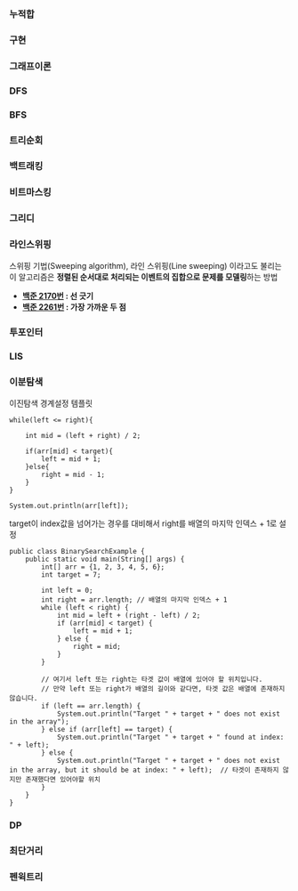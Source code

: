 ### 누적합
### 구현
### 그래프이론
### DFS
### BFS
### 트리순회
### 백트래킹
### 비트마스킹
### 그리디
### 라인스위핑

스위핑 기법(Sweeping algorithm), 라인 스위핑(Line sweeping) 이라고도 불리는 이 알고리즘은 **정렬된 순서대로 처리되는 이벤트의 집합으로 문제를 모델링**하는 방법

- **[백준 2170번](https://www.acmicpc.net/problem/2170 "boj 2170") : 선 긋기**
- **[백준 2261번](https://www.acmicpc.net/problem/2261 "boj 2261") : 가장 가까운 두 점** 

### 투포인터
### LIS
### 이분탐색

이진탐색 경계설정 템플릿
```
while(left <= right){

	int mid = (left + right) / 2; 
	
	if(arr[mid] < target){
		left = mid + 1;
	}else{ 
		right = mid - 1;
	}
}

System.out.println(arr[left]);
```

target이 index값을 넘어가는 경우를 대비해서 right를 배열의 마지막 인덱스 + 1로 설정
```
public class BinarySearchExample {  
    public static void main(String[] args) {  
        int[] arr = {1, 2, 3, 4, 5, 6};  
        int target = 7;  
  
        int left = 0;  
        int right = arr.length; // 배열의 마지막 인덱스 + 1  
        while (left < right) {  
            int mid = left + (right - left) / 2;  
            if (arr[mid] < target) {  
                left = mid + 1;  
            } else {  
                right = mid;  
            }  
        }  
  
        // 여기서 left 또는 right는 타겟 값이 배열에 있어야 할 위치입니다.  
        // 만약 left 또는 right가 배열의 길이와 같다면, 타겟 값은 배열에 존재하지 않습니다.  
        if (left == arr.length) {  
            System.out.println("Target " + target + " does not exist in the array");  
        } else if (arr[left] == target) {  
            System.out.println("Target " + target + " found at index: " + left);  
        } else {  
            System.out.println("Target " + target + " does not exist in the array, but it should be at index: " + left);  // 타겟이 존재하지 않지만 존재했다면 있어야할 위치
        }  
    }  
}
```

### DP
### 최단거리
### 펜윅트리
